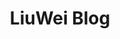 ---
layout: home
sidebar: false

title: LiuWei Blog
titleTemplate: 首页

hero:
  name: LiuWei Blog
  text: 记录学习笔记，分享所学知识
  tagline: Stay hungry. Stay foolish.
  image:
    src: /logo-shadow.svg
    alt: Vitest
  actions:
    - theme: brand
      text: 快速开始
      link: /js/
    # - theme: alt
    #   text: 特点
    #   link: /guide/features
    # - theme: alt
    #   text: 为什么选择 Vitest ?
    #   link: /guide/why
    # - theme: alt
    #   text: 查看源码
    #   link: https://github.com/vitest-dev/vitest

features:
  - title: Web - 前端知识
    details: 学习过程中，前端知识的总结与累积。温故而知新。
  - title: Algorithm - 算法
    details: 算法的学习过程。欲戴王冠，必承其重。
  - title: FAQ - 问题
    details: 路上总会遇到困难，但要勇敢面对...
---